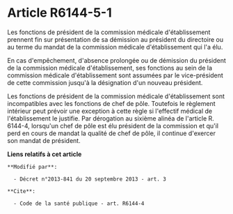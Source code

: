 # Article R6144-5-1

Les fonctions de président de la commission médicale d'établissement prennent fin sur présentation de sa démission au
président du directoire ou au terme du mandat de la commission médicale d'établissement qui l'a élu. 

En cas d'empêchement, d'absence prolongée ou de démission du président de la commission médicale d'établissement, ses
fonctions au sein de la commission médicale d'établissement sont assumées par le vice-président de cette commission jusqu'à
la désignation d'un nouveau président. 

Les fonctions de président de la commission médicale d'établissement sont incompatibles avec les fonctions de chef de pôle.
Toutefois le règlement intérieur peut prévoir une exception à cette règle si l'effectif médical de l'établissement le
justifie. Par dérogation au sixième alinéa de l'article R. 6144-4, lorsqu'un chef de pôle est élu président de la commission
et qu'il perd en cours de mandat la qualité de chef de pôle, il continue d'exercer son mandat de président.

**Liens relatifs à cet article**

	**Modifié par**:

	  - Décret n°2013-841 du 20 septembre 2013 - art. 3

	**Cite**:

	  - Code de la santé publique - art. R6144-4
